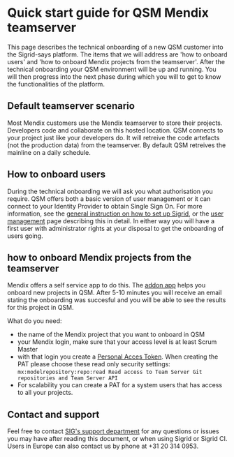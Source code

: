 Quick start guide for QSM Mendix teamserver
===========================================

This page describes the technical onboarding of a new QSM customer into the Sigrid-says platform. The items that we will address are 'how to onboard users' and 'how to onboard Mendix projects from the teamserver'. After the technical onboarding your QSM environment will be up and running. You will then progress into the next phase during which you will to get to know the functionalities of the platform.

## Default teamserver scenario

Most Mendix customers use the Mendix teamserver to store their projects. Developers code and collaborate on this hosted location. QSM connects to your project just like your developers do. It will retreive the code artefacts (not the production data) from the teamserver. By default QSM retreives the mainline on a daily schedule.

## How to onboard users

During the technical onboarding we will ask you what authorisation you require. QSM offers both a basic version of user management or it can connect to your Identity Provider to obtain Single Sign On. For more information, see the [general instruction on how to set up Sigrid](../organization-integration/onboarding-steps.md), or the [user management](../organization-integration/usermanagement.md) page describing this in detail. In either way you will have a first user with administrator rights at your disposal to get the onboarding of users going.

## how to onboard Mendix projects from the teamserver

Mendix offers a self service app to do this. The [addon app](https://addon.mendix.com) helps you onboard new projects in QSM. After 5-10 minutes you will receive an email stating the onboarding was succesful and you will be able to see the results for this project in QSM.

What do you need:

- the name of the Mendix project that you want to onboard in QSM
- your Mendix login, make sure that your access level is at least Scrum Master 
- with that login you create a [Personal Acces Token](https://docs.mendix.com/apidocs-mxsdk/mxsdk/set-up-your-pat/).  When creating the PAT please choose these read only security settings:
 `mx:modelrepository:repo:read Read access to Team Server Git repositories and Team Server API`  
- For scalability you can create a PAT for a system users that has access to all your projects.

## Contact and support

Feel free to contact [SIG's support department](mailto:support@softwareimprovementgroup.com) for any questions or issues you may have after reading this document, or when using Sigrid or Sigrid CI. Users in Europe can also contact us by phone at +31 20 314 0953.
